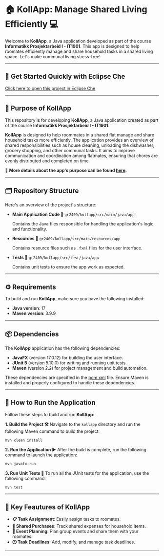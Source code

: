 # **🏠 KollApp: Manage Shared Living Efficiently 💻**

Welcome to **KollApp**, a Java application developed as part of the course **Informatikk Prosjektarbeid I - IT1901**. This app is designed to help roomates efficiently manage and share household tasks in a shared living space. Let's make communal living stress-free!

---

## **🚀 Get Started Quickly with Eclipse Che**


[Click here to open this project in Eclipse Che](https://gitlab.stud.idi.ntnu.no/it1901/groups-2024/gr2409/gr2409/-/tree/master?ref_type=heads?new)

---

## **🎯 Purpose of KollApp**

This repository is for developing **KollApp**, a Java application created as part of the course **Informatikk Prosjektarbeid I - IT1901**.

**KollApp** is designed to help roommates in a shared flat manage and share household tasks more efficiently. The application provides an overview of shared responsibilities such as house cleaning, unloading the dishwasher, grocery shopping, and other communal tasks. It aims to improve communication and coordination among flatmates, ensuring that chores are evenly distributed and completed on time.

📖 **More details about the app's purpose can be found [here](docs/purpose.md).**

---

## **🗂️ Repository Structure**

Here's an overview of the project's structure:

- **Main Application Code 📂**
  `gr2409/kollapp/src/main/java/app`  

  Contains the Java files responsible for handling the application's logic and functionality.

- **Resources 📂**
  `gr2409/kollapp/src/main/resources/app`  

  Contains resource files such as `.fxml` files for the user interface.

- **Tests 🧪**
  `gr2409/kollapp/src/test/java/app`  

  Contains unit tests to ensure the app work as expected.

---

## **⚙️ Requirements**

To build and run **KollApp**, make sure you have the following installed:

- **Java version**: 17
- **Maven version**: 3.9.9

---

## **📦 Dependencies**

The **KollApp** application has the following dependencies:

- **JavaFX** (version 17.0.12) for building the user interface.
- **JUnit 5** (version 5.10.0) for writing and running unit tests.
- **Maven** (version 2.2) for project management and build automation.

These dependencies are specified in the [pom.xml](../kollapp/pom.xml) file. Ensure Maven is installed and properly configured to handle these dependencies.

---

## **🚀 How to Run the Application**

Follow these steps to build and run **KollApp**:

**1. Build the Project 🛠️** 
   Navigate to the `kollapp` directory and run the following Maven command to build the project:

   ```sh
   mvn clean install
   ```

**2. Run the Application ▶️**
    After the build is complete, run the following command to launch the application:

   ```sh
   mvn javafx:run
   ```

**3. Run Unit Tests 🧪**
    To run all the JUnit tests for the application, use the following command:

   ```sh
   mvn test
   ```

---

## **🎯 Key Feautures of KollApp**

- **📋 Task Assignment**: Easily assign tasks to roomates.
- **🛒 Shared Purchases**: Track shared expenses for household items.
- **📅 Event Planning**: Plan group events and share them with your roomates.
- **🕒 Task Deadlines**: Add, modify, and manage task deadlines.

---